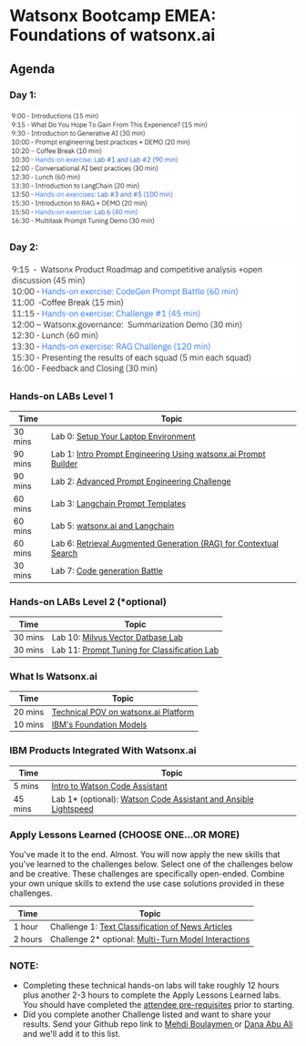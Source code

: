 # Watsonx Bootcamp EMEA: Foundations of watsonx.ai 

## Agenda

### Day 1:

![img.png](images/day_one.png)


### Day 2:

![img.png](images/day_two.png)


### Hands-on LABs Level 1
| **Time**        | **Topic**                                                                                                                             |
|-----------------|---------------------------------------------------------------------------------------------------------------------------------------|
| 30 mins  | Lab 0: [Setup Your Laptop Environment](./self-guided-labs/level-1/lab-0-laptop-environment-setup)                                     |  
| 90 mins  | Lab 1: [Intro Prompt Engineering Using watsonx.ai Prompt Builder](./self-guided-labs/level-1/lab-01-intro-to-prompt-engineering)      |  
| 90 mins  | Lab 2: [Advanced Prompt Engineering Challenge](./self-guided-labs/level-1/lab-02-advanced-prompt-engineering)                         |  
| 60 mins  | Lab 3: [Langchain Prompt Templates](./self-guided-labs/level-1/lab-03-langchain-prompt-template)                                      | 
| 60 mins  | Lab 5: [watsonx.ai and Langchain](./self-guided-labs/level-1/lab-05-watsonxai-and-langchain)                                          | 
| 60 mins  | Lab 6: [Retrieval Augmented Generation (RAG) for Contextual Search](./self-guided-labs/level-1/lab-06-retrieval-agumented-generation) |
| 30 mins  | Lab 7: [Code generation Battle ](./self-guided-labs/level-1/lab-09-prompt-battle-code-gen)                                            | 

### Hands-on LABs Level 2 (*optional)
| **Time**        | **Topic** |
|-----------------|-------------------|
| 30 mins  | Lab 10: [Milvus Vector Datbase Lab](./self-guided-labs/level-2/lab-10-vector-db) |
| 30 mins  | Lab 11: [Prompt Tuning for Classification Lab](./self-guided-labs/level-2/lab-11-advanced-prompt-tuning) |


### What Is Watsonx.ai
| **Time**        | **Topic** |
|-----------------|-------------------|
| 20 mins  | [Technical POV on watsonx.ai Platform](watsonxai-platform.md) | 
| 10 mins  | [IBM's Foundation Models](images/ibm-foundation-models.md) | 

### IBM Products Integrated With Watsonx.ai
| **Time**        | **Topic** |
|-----------------|-------------------|
|  5 mins  | [Intro to Watson Code Assistant](https://ibm.box.com/s/lx4xbdjtc7p13yf950ou88bl8d5qbj3y) | 
| 45 mins  | Lab 1* (optional): [Watson Code Assistant and Ansible Lightspeed](./self-guided-labs/products/lab-01-watson-code-assistant) | 

### Apply Lessons Learned (CHOOSE ONE...OR MORE)
You've made it to the end.  Almost. You will now apply the new skills that you've learned to the challenges below.  Select one of the challenges below and be creative.  These challenges are specifically open-ended.  Combine your own unique skills to extend the use case solutions provided in these challenges.    

| **Time**        | **Topic** |
|-----------------|-------------------|
| 1  hour   | Challenge 1: [Text Classification of News Articles](./self-guided-labs/apply-lessons-learned/challenge-01) | 
| 2  hours  | Challenge 2* optional: [Multi-Turn Model Interactions](./self-guided-labs/apply-lessons-learned/challenge-02) | 

### NOTE:
- Completing these technical hands-on labs will take roughly 12 hours plus another 2-3 hours to complete the Apply Lessons Learned labs. You should have completed the [attendee pre-requisites](attendee-prerequisites.md) prior to starting. 
- Did you complete another Challenge listed and want to share your results.  Send your Github repo link to [Mehdi Boulaymen ](mailto:mehdi.boulaymen@ibm.com) or [Dana Abu Ali](mailto:dana.abu.ali2@ibm.com) and we'll add it to this list.    

